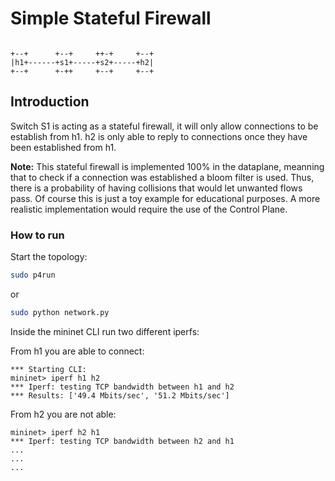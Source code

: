 # Simple Stateful Firewall

```

+--+      +--+     ++-+     +--+
|h1+------+s1+-----+s2+-----+h2|
+--+      +-++     +--+     +--+
```

## Introduction

Switch S1 is acting as a stateful firewall, it will only allow connections
to be establish from h1. h2 is only able to reply to connections once they
have been established from h1.

**Note:** This stateful firewall is implemented 100% in the dataplane, meanning that
to check if a connection was established a bloom filter is used. Thus, there
is a probability of having collisions that would let unwanted flows pass. Of course
this is just a toy example for educational purposes.  A more realistic implementation
would require the use of the Control Plane.

### How to run

Start the topology:
```bash
sudo p4run
```

or
```bash
sudo python network.py
```

Inside the mininet CLI run two different iperfs:

From h1 you are able to connect:

```
*** Starting CLI:
mininet> iperf h1 h2
*** Iperf: testing TCP bandwidth between h1 and h2
*** Results: ['49.4 Mbits/sec', '51.2 Mbits/sec']
```

From h2 you are not able:

```
mininet> iperf h2 h1
*** Iperf: testing TCP bandwidth between h2 and h1
...
...
...
```